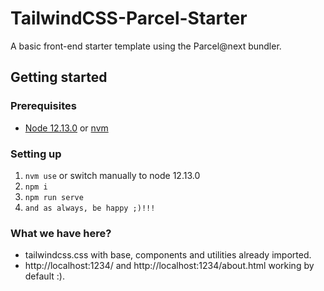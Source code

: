 # TailwindCSS-Parcel-Starter

A basic front-end starter template using the Parcel@next bundler.

## Getting started

### Prerequisites

- [Node 12.13.0](https://nodejs.org/en/) or [nvm](https://github.com/creationix/nvm)

### Setting up

1.  `nvm use` or switch manually to node 12.13.0
2.  `npm i`
3.  `npm run serve`
4.  `and as always, be happy ;)!!!`

### What we have here?

- tailwindcss.css with base, components and utilities already imported.
- http://localhost:1234/ and http://localhost:1234/about.html working by default :).
